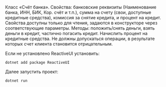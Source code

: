 Класс «Счёт банка».
Свойства: банковские реквизиты (Наименование банка, ИНН, БИК, Кор. счёт и т.п.), сумма на счету (свои, доступные кредитные средства), комиссия за снятие кредита, и процент на кредит. Свойства доступны только для чтения, задаются в конструкторе через соответствующие параметры.
Методы: положить/снять деньги, взять деньги в кредит, частично погасить кредит. Начислить процент на кредитные средства. Не должны допускаться операции, в результате которых счет клиента становится отрицательным.

Если не установлено ReactiveUI установить:

```dotnet add package ReactiveUI```


Далее запустить проект:

```dotnet run```

